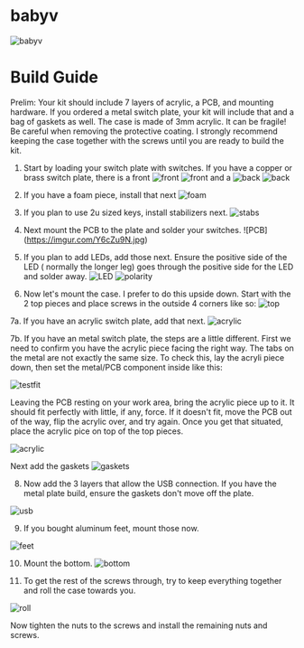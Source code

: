 # babyv

![babyv](https://i.imgur.com/iRUm9I5.jpg)

# Build Guide

Prelim: Your kit should include 7 layers of acrylic, a PCB, and mounting hardware. If you ordered a metal switch plate, your kit will include that and a bag of gaskets as well. The case is made of 3mm acrylic. It can be fragile! Be careful when removing the protective coating. I strongly recommend keeping the case together with the screws until you are ready to build the kit.

1. Start by loading your switch plate with switches. If you have a copper or brass switch plate, there is a front ![front](https://imgur.com/Xw7RRG9.jpg)
![front](https://imgur.com/fmvCMpN.jpg)
and a ![back](https://imgur.com/rO5r1PT.jpg)
![back](https://imgur.com/pNwvtZ9.jpg)

2. If you have a foam piece, install that next
![foam](https://imgur.com/NCm9kff.jpg)

3. If you plan to use 2u sized keys, install stabilizers next.
![stabs](https://i.imgur.com/k5sBkhG.jpg)

4. Next mount the PCB to the plate and solder your switches.
![PCB] (https://imgur.com/Y6cZu9N.jpg)

5. If you plan to add LEDs, add those next. Ensure the positive side of the LED ( normally the longer leg) goes through the positive side for the LED and solder away.
![LED](https://imgur.com/5lwgMsH.jpg)
![polarity](https://imgur.com/WsaDuD6)

6. Now let's mount the case. I prefer to do this upside down. Start with the 2 top pieces and place screws in the outside 4 corners like so:
![top](https://imgur.com/yG30xCY.jpg)

7a. If you have an acrylic switch plate, add that next. 
![acrylic](https://imgur.com/gzaugVM.jpg)

7b. If you have an metal switch plate, the steps are a little different. First we need to confirm you have the acrylic piece facing the right way. The tabs on the metal are not exactly the same size. To check this, lay the acryli piece down, then set the metal/PCB component inside like this:

![testfit](https://imgur.com/YXshQl6.jpg)

Leaving the PCB resting on your work area, bring the acrylic piece up to it. It should fit perfectly with little, if any, force. If it doesn't fit, move the PCB out of the way, flip the acrylic over, and try again. Once you get that situated, place the acrylic pice on top of the top pieces.

![acrylic](https://imgur.com/KOWSrOL.jpg)

Next add the gaskets
![gaskets](https://imgur.com/OHPtqJ7.jpg)

8. Now add the 3 layers that allow the USB connection. If you have the metal plate build, ensure the gaskets don't move off the plate.

![usb](https://imgur.com/hCiRfFA.jpg)

9. If you bought aluminum feet, mount those now.

![feet](https://imgur.com/W8YwxPt.jpg)

10. Mount the bottom. 
![bottom](https://imgur.com/LYYBUjU.jpg)

11. To get the rest of the screws through, try to keep everything together and roll the case towards you.

![roll](https://imgur.com/ZvjLUCI.jpg)

Now tighten the nuts to the screws and install the remaining nuts and screws.


